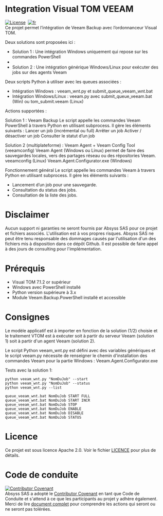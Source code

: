 # Integration Visual TOM VEEAM
[![License](https://img.shields.io/badge/License-Apache_2.0-blue.svg)](LICENSE.md)&nbsp;
[![fr](https://img.shields.io/badge/lang-en-red.svg)](README.md)  
Ce projet permet l’intégration de Veeam Backup avec l’ordonnanceur Visual TOM.

Deux solutions sont proposées ici :

  * Solution 1 : Une intégration Windows uniquement qui repose sur les commandes PowerShell
  * 
  * Solution 2 : Une intégration générique Windows/Linux pour exécuter des jobs sur des agents Veeam

Deux scripts Python à utiliser avec les queues associées : 

  * Intégration Windows : veeam_wnt.py et submit_queue_veeam_wnt.bat
  * Intégration Windows/Linux : veeam.py avec submit_queue_veeam.bat (Win) ou tom_submit.veeam (Linux)

Actions supportées :

Solution 1 : Veeam Backup
Le script appelle les commandes Veeam PowerShell à travers Python en utilisant subprocess. Il gère les éléments suivants :
Lancer un job (incrémental ou full)
Arrêter un job
Activer / désactiver un job
Consulter le statut d’un job

Solution 2 (multiplateforme) : Veeam Agent + Veeam Config Tool (veeamconfig)
Veeam Agent (Windows ou Linux) permet de faire des sauvegardes locales, vers des partages réseau ou des répositories Veeam.
veeamconfig (Linux)
Veeam.Agent.Configurator.exe (Windows)

Fonctionnement général
Le script appelle les commandes Veeam à travers Python en utilisant subprocess. Il gère les éléments suivants :
- Lancement d’un job pour une sauvegarde.
- Consultation du status des jobs.
- Consultation de la liste des jobs.

# Disclaimer
Aucun support ni garanties ne seront fournis par Absyss SAS pour ce projet et fichiers associés. L'utilisation est à vos propres risques.
Absyss SAS ne peut être tenu responsable des dommages causés par l'utilisation d'un des fichiers mis à disposition dans ce dépôt Github.
Il est possible de faire appel à des jours de consulting pour l'implémentation.

# Prérequis

  * Visual TOM 7.1.2 or supérieur
  * Windows avec PowerShell installé
  * Python version supérieure à 3.x
  * Module Veeam.Backup.PowerShell installé et accessible

# Consignes

Le modèle applicatif est à importer en fonction de la solution (1/2) choisie et le traitement VTOM est à exécuter soit à partir du serveur Veeam (solution 1) soit à partir d'un agent Veeam (solution 2).

Le script Python veeam_wnt.py est défini avec des variables génériques et le script veeam.py nécessite de renseigner le chemin d'installation des commandes Veeam pour la partie Windows : Veeam.Agent.Configurator.exe

Tests avec la solution 1: 
  ```Appel direct (Python seul)
python veeam_wnt.py "NomDuJob" --start
python veeam_wnt.py "NomDuJob" --status
python veeam_wnt.py --list
  ```
  ```Execution avec la queue batch Windows
queue_veeam_wnt.bat NomDuJob START FULL
queue_veeam_wnt.bat NomDuJob START INCR
queue_veeam_wnt.bat NomDuJob STOP
queue_veeam_wnt.bat NomDuJob ENABLE
queue_veeam_wnt.bat NomDuJob DISABLE
queue_veeam_wnt.bat NomDuJob STATUS
  ```

# Licence
Ce projet est sous licence Apache 2.0. Voir le fichier [LICENCE](license) pour plus de détails.


# Code de conduite
[![Contributor Covenant](https://img.shields.io/badge/Contributor%20Covenant-v2.1%20adopted-ff69b4.svg)](code-of-conduct.md)  
Absyss SAS a adopté le [Contributor Covenant](CODE_OF_CONDUCT.md) en tant que Code de Conduite et s'attend à ce que les participants au projet y adhère également. Merci de lire [document complet](CODE_OF_CONDUCT.md) pour comprendre les actions qui seront ou ne seront pas tolérées.

